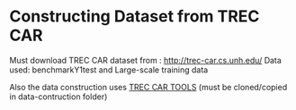# Constructing Dataset from TREC CAR

Must download TREC CAR dataset from : http://trec-car.cs.unh.edu/ 
Data used: benchmarkY1test and Large-scale training data

Also the data construction uses [TREC CAR TOOLS](https://github.com/TREMA-UNH/trec-car-tools) (must be cloned/copied in data-contruction folder) 
